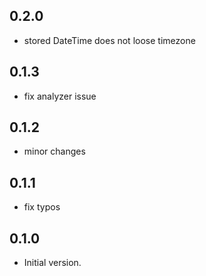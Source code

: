 ## 0.2.0

- stored DateTime does not loose timezone

## 0.1.3

- fix analyzer issue

## 0.1.2

- minor changes

## 0.1.1

- fix typos

## 0.1.0

- Initial version.

